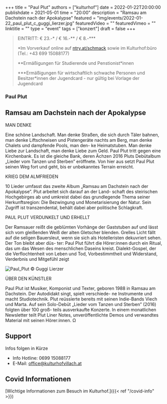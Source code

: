 +++
title = "Paul Plut"
authors = ["kulturhof"]
date = 2022-01-22T20:00:00
publishdate = 2021-05-01
time = "20:00"
description = "Ramsau am Dachstein nach der Apokalypse"
featured = "img/events/2022-01-22_paul_plut_c_guggi_lierzer.jpg"
featuredVideo = ""
featuredVimeo = ""
linktitle = ""
type = "event"
tags = ["konzert"]
draft = false
+++

>
> EINTRITT: € 23.-\* / € 16.-\*\* / € 8.-\*\*\*
>
> \*Im Vorverkauf online auf [ntry.at/schmack](https://ntry.at/schmack) sowie im Kulturhof:büro (Tel.: +43 699 15088177)
> 
> \*\*Ermäßigungen für Studierende und Penstionist\*innen
> 
> \*\*\*Ermäßigungen für wirtschaftlich schwache Personen und Besitzer*innen der Jugendcard - nur gültig bei Vorlage der Jugendcard

### Paul Plut

## Ramsau am Dachstein nach der Apokalypse 

MAN DENKE

Eine schöne Landschaft. Man denke Straßen, die sich durch Täler bahnen, man denke Liftschneisen und Pistengeräte nachts am Berg, man denke Chalets und dampfende Pools, man den- ke Heimatstuben. Man denke Liebe zur Landschaft, man denke Liebe zum Geld. Paul Plut tritt gegen eine Kirchenbank. Es ist die gleiche Bank, deren Ächzen 2016 Pluts Debütalbum „Lieder vom Tanzen und Sterben” eröffnete. Von hier aus setzt Paul Plut seinen Weg fort und geht, bis er unbekanntes Terrain erreicht.

KRIEG DEM ALMFRIEDEN

10 Lieder umfasst das zweite Album „Ramsau am Dachstein nach der Apokalypse”. Plut arbeitet sich darauf an der Land- schaft des steirischen Hochgebirges ab und umkreist dabei das grundlegende Thema seiner Herkunftsregion: Die Bezwingung und Monetarisierung der Natur. Sein Zugriff ist transzendental, behält dabei aber politische Schlagkraft.

PAUL PLUT VERDUNKELT UND ERHELLT

Der Ramsauer reißt die geblümten Vorhänge der Gaststuben auf und lässt sich vom gleißenden Weiß der alten Gletscher blenden. Grelles Licht fällt auf die seligen Bauersleut, wenn sie sich als Hotelleristen dekuvriert sehen. Der Ton bleibt aber düs- ter: Paul Plut führt die Hörer:innen durch ein Ritual, das um das Wesen des menschlichen Daseins kreist. Dialekt-Gospel, der die Verflochtenheit von Leben und Tod, Vorbestimmtheit und Widerstand, Verderbnis und Mitgefühl zeigt

![Paul_Plut](/img/events/2021-01-22_paul_plut_c_guggi_lierzer3.jpg)
© Guggi Lierzer

ÜBER DEN KÜNSTLER

Paul Plut ist Musiker, Komponist und Texter, geboren 1988 in Ramsau am Dachstein. Der Autodidakt singt, spielt verschiede- ne Instrumente und macht Studiotechnik. Plut reüssierte bereits mit seinen Indie-Bands Viech und Marta. Auf sein Solo-Debüt „Lieder vom Tanzen und Sterben” (2016) folgten über 100 groß- teils ausverkaufte Konzerte. In einem monatlichen Newsletter teilt Plut Liner Notes, unveröffentlichte Demos und verwandtes Material mit seinen Hörer:innen. Ω


## Support

Infos folgen in Kürze


- Info Hotline: 0699 15088177 
- E-Mail: office@kulturhofvillach.at

## Covid Informationen

[Wichtige Informationen zum Besuch im Kulturhof.]({{< ref "/covid-info" >}})
